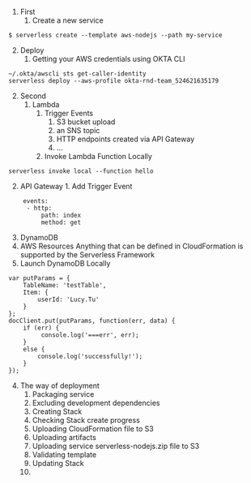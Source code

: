 1. First
   1. Create a new service
```
$ serverless create --template aws-nodejs --path my-service
```
   2. Deploy
      1. Getting your AWS credentials using OKTA CLI
```
~/.okta/awscli sts get-caller-identity
serverless deploy --aws-profile okta-rnd-team_524621635179
```
2. Second
   1. Lambda
      1. Trigger Events
         1. S3 bucket upload
         2. an SNS topic
         3. HTTP endpoints created via API Gateway
         4. ...
      2. Invoke Lambda Function Locally
```
serverless invoke local --function hello
``` 
   2. API Gateway
    1. Add Trigger Event
    
```
    events:
     - http:
         path: index
         method: get
```
3. DynamoDB
  1. AWS Resources
  Anything that can be defined in CloudFormation is supported by the Serverless Framework
   2. Launch DynamoDB Locally
```
var putParams = {
    TableName: 'testTable',
    Item: { 
        userId: 'Lucy.Tu'
    }
};
docClient.put(putParams, function(err, data) {
    if (err) {
         console.log('===err', err);
    }
    else {
        console.log('successfully!');
    }
});

```   
  
4. The way of deployment
   1. Packaging service
   2. Excluding development dependencies
   3. Creating Stack
   4. Checking Stack create progress
   5. Uploading CloudFormation file to S3
   6. Uploading artifacts
   7. Uploading service serverless-nodejs.zip file to S3
   8. Validating template
   9. Updating Stack
   10. 